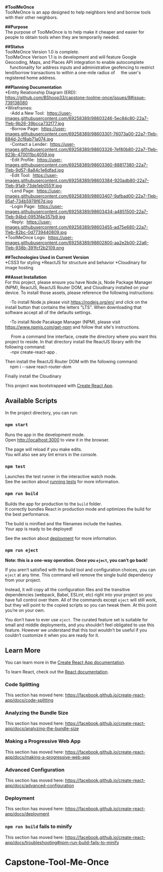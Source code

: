 **#ToolMeOnce**  
ToolMeOnce is an app designed to help neighbors lend and borrow tools with their other neighbors.

**##Purpose**  
The purpose of ToolMeOnce is to help make it cheaper and easier for people to obtain tools when they are temporarily needed.

**##Status**  
ToolMeOnce Version 1.0 is complete.  
ToolMeOnce Verison 1.1 is in development and will feature Google Geocoding, Maps, and Places API integration to enable autocomplete
&nbsp;&nbsp;&nbsp;&nbsp;functionality for address inputs and administrative geofencing to restrict lend/borrow transactions to within a one-mile radius of
&nbsp;&nbsp;&nbsp;&nbsp;the user's registered home address.

**##Planning Documentation**  
*Entity Relationship Diagram (ERD):  https://github.com/BShoop33/capstone-toolme-once/issues/8#issue-739138080  
*Wireframes:  
&nbsp;&nbsp;&nbsp;&nbsp;-Add a New Tool:&nbsp;  https://user-images.githubusercontent.com/69258389/98603246-5ec84c80-22a7-11eb-9b26-39bcca732f77.jpg  
&nbsp;&nbsp;&nbsp;&nbsp;-Borrow Page:&nbsp;  https://user-images.githubusercontent.com/69258389/98603301-76073a00-22a7-11eb-884d-2cf8ab71a074.jpg  
&nbsp;&nbsp;&nbsp;&nbsp;-Contact a Lender:&nbsp;  https://user-images.githubusercontent.com/69258389/98603326-7ef80b80-22a7-11eb-923b-470011bc4059.jpg  
&nbsp;&nbsp;&nbsp;&nbsp;-Edit Profile:&nbsp;  https://user-images.githubusercontent.com/69258389/98603360-88817380-22a7-11eb-9d57-8a84c1e6dfad.jpg  
&nbsp;&nbsp;&nbsp;&nbsp;-Edit Tool:&nbsp;  https://user-images.githubusercontent.com/69258389/98603384-920adb80-22a7-11eb-91a9-73de1eb0551f.jpg  
&nbsp;&nbsp;&nbsp;&nbsp;-Lend Page:&nbsp;  https://user-images.githubusercontent.com/69258389/98603407-9afbad00-22a7-11eb-95af-734b5978f67d.jpg  
&nbsp;&nbsp;&nbsp;&nbsp;-Login Page:&nbsp;  https://user-images.githubusercontent.com/69258389/98603434-a4851500-22a7-11eb-94bd-0953f4e357b9.jpg  
&nbsp;&nbsp;&nbsp;&nbsp;-Reply:&nbsp;  https://user-images.githubusercontent.com/69258389/98603455-ad75e680-22a7-11eb-82bc-0d7739440809.jpg  
*ToolMeOnce Logo:&nbsp;  https://user-images.githubusercontent.com/69258389/98602800-aa2e2b00-22a6-11eb-938b-391fcf2b2109.png

**##Technologies Used in Current Version**  
*CSS3 for styling
*ReactJS for structure and behavior
*Cloudinary for image hosting

**##Asset Installation**  
For this project, please ensure you have Node.js, Node Package Manager (NPM), ReactJS, ReactJS Router DOM, and Cloudinary installed on your device. To install those assets, please reference the following instructions:  
  
&nbsp;&nbsp;&nbsp;&nbsp;-To install Node.js please visit https://nodejs.org/en/ and click on the install button that contains the letters "LTS". When downloading that software accept all of the defaults settings.  
  
&nbsp;&nbsp;&nbsp;&nbsp;-To install Node Pacakage Manager (NPM), please visit https://www.npmjs.com/get-npm and follow that site's instructions.  
  
&nbsp;&nbsp;&nbsp;&nbsp;
From a command line interface, create the directory where you want this project to reside. In that directory install the ReactJS library with the following command:  
&nbsp;&nbsp;&nbsp;&nbsp;-npx create-react-app .  
  
Then install the ReactJS Router DOM with the following command:  
&nbsp;&nbsp;&nbsp;&nbsp;npm i --save react-router-dom  
  
Finally install the Cloudinary 

This project was bootstrapped with [Create React App](https://github.com/facebook/create-react-app).

## Available Scripts

In the project directory, you can run:

### `npm start`

Runs the app in the development mode.<br />
Open [http://localhost:3000](http://localhost:3000) to view it in the browser.

The page will reload if you make edits.<br />
You will also see any lint errors in the console.

### `npm test`

Launches the test runner in the interactive watch mode.<br />
See the section about [running tests](https://facebook.github.io/create-react-app/docs/running-tests) for more information.

### `npm run build`

Builds the app for production to the `build` folder.<br />
It correctly bundles React in production mode and optimizes the build for the best performance.

The build is minified and the filenames include the hashes.<br />
Your app is ready to be deployed!

See the section about [deployment](https://facebook.github.io/create-react-app/docs/deployment) for more information.

### `npm run eject`

**Note: this is a one-way operation. Once you `eject`, you can’t go back!**

If you aren’t satisfied with the build tool and configuration choices, you can `eject` at any time. This command will remove the single build dependency from your project.

Instead, it will copy all the configuration files and the transitive dependencies (webpack, Babel, ESLint, etc) right into your project so you have full control over them. All of the commands except `eject` will still work, but they will point to the copied scripts so you can tweak them. At this point you’re on your own.

You don’t have to ever use `eject`. The curated feature set is suitable for small and middle deployments, and you shouldn’t feel obligated to use this feature. However we understand that this tool wouldn’t be useful if you couldn’t customize it when you are ready for it.

## Learn More

You can learn more in the [Create React App documentation](https://facebook.github.io/create-react-app/docs/getting-started).

To learn React, check out the [React documentation](https://reactjs.org/).

### Code Splitting

This section has moved here: https://facebook.github.io/create-react-app/docs/code-splitting

### Analyzing the Bundle Size

This section has moved here: https://facebook.github.io/create-react-app/docs/analyzing-the-bundle-size

### Making a Progressive Web App

This section has moved here: https://facebook.github.io/create-react-app/docs/making-a-progressive-web-app

### Advanced Configuration

This section has moved here: https://facebook.github.io/create-react-app/docs/advanced-configuration

### Deployment

This section has moved here: https://facebook.github.io/create-react-app/docs/deployment

### `npm run build` fails to minify

This section has moved here: https://facebook.github.io/create-react-app/docs/troubleshooting#npm-run-build-fails-to-minify
# Capstone-Tool-Me-Once
